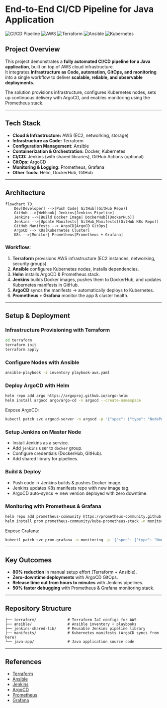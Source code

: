 # End-to-End CI/CD Pipeline for Java Application  

![CI/CD Pipeline](https://img.shields.io/badge/DevOps-CI%2FCD-blue) ![AWS](https://img.shields.io/badge/Cloud-AWS-orange) ![Terraform](https://img.shields.io/badge/IaC-Terraform-purple) ![Ansible](https://img.shields.io/badge/Automation-Ansible-red) ![Kubernetes](https://img.shields.io/badge/Orchestration-Kubernetes-blue)  

##  Project Overview  
This project demonstrates a **fully automated CI/CD pipeline for a Java application**, built on top of AWS cloud infrastructure.  
It integrates **Infrastructure as Code, automation, GitOps, and monitoring** into a single workflow to deliver **scalable, reliable, and observable deployments**.  

The solution provisions infrastructure, configures Kubernetes nodes, sets up continuous delivery with ArgoCD, and enables monitoring using the Prometheus stack.  

---

##  Tech Stack  
- **Cloud & Infrastructure:** AWS (EC2, networking, storage)  
- **Infrastructure as Code:** Terraform  
- **Configuration Management:** Ansible  
- **Containerization & Orchestration:** Docker, Kubernetes  
- **CI/CD:** Jenkins (with shared libraries), GitHub Actions (optional)  
- **GitOps:** ArgoCD  
- **Monitoring & Logging:** Prometheus, Grafana  
- **Other Tools:** Helm, DockerHub, GitHub  

---

##  Architecture  

```mermaid
flowchart TD
    Dev[Developer] -->|Push Code| GitHub[(GitHub Repo)]
    GitHub -->|Webhook| Jenkins[Jenkins Pipeline]
    Jenkins -->|Build Docker Image| DockerHub[(DockerHub)]
    Jenkins -->|Update Manifests| GitHub_Manifests[(GitHub K8s Repo)]
    GitHub_Manifests --> ArgoCD[ArgoCD GitOps]
    ArgoCD --> K8s[Kubernetes Cluster]
    K8s -->|Monitor| Prometheus[Prometheus + Grafana]
```

### Workflow:
1. **Terraform** provisions AWS infrastructure (EC2 instances, networking, security groups).  
2. **Ansible** configures Kubernetes nodes, installs dependencies.  
3. **Helm** installs ArgoCD & Prometheus stack.  
4. **Jenkins** builds Docker images, pushes them to DockerHub, and updates Kubernetes manifests in GitHub.  
5. **ArgoCD** syncs the manifests → automatically deploys to Kubernetes.  
6. **Prometheus + Grafana** monitor the app & cluster health.  

---

##  Setup & Deployment  

### Infrastructure Provisioning with Terraform  
```bash
cd terraform
terraform init
terraform apply
```

###  Configure Nodes with Ansible  
```bash
ansible-playbook -i inventory playbook-aws.yaml
```

###  Deploy ArgoCD with Helm  
```bash
helm repo add argo https://argoproj.github.io/argo-helm
helm install argocd argo/argo-cd -n argocd --create-namespace
```

Expose ArgoCD:  
```bash
kubectl patch svc argocd-server -n argocd -p '{"spec": {"type": "NodePort"}}'
```

### Setup Jenkins on Master Node  
- Install Jenkins as a service.  
- Add `jenkins` user to `docker` group.  
- Configure credentials (DockerHub, GitHub).  
- Add shared library for pipelines.  

### Build & Deploy  
- Push code → Jenkins builds & pushes Docker image.  
- Jenkins updates K8s manifests repo with new image tag.  
- ArgoCD auto-syncs → new version deployed with zero downtime.  

###  Monitoring with Prometheus & Grafana  
```bash
helm repo add prometheus-community https://prometheus-community.github.io/helm-charts
helm install prom prometheus-community/kube-prometheus-stack -n monitoring --create-namespace
```

Expose Grafana:  
```bash
kubectl patch svc prom-grafana -n monitoring -p '{"spec": {"type": "NodePort"}}'
```

---

## Key Outcomes  
- **80% reduction** in manual setup effort (Terraform + Ansible).  
- **Zero-downtime deployments** with ArgoCD GitOps.  
- **Release time cut from hours to minutes** with Jenkins pipelines.  
- **50% faster debugging** with Prometheus & Grafana monitoring stack.  

---

## Repository Structure  
```
├── terraform/              # Terraform IaC configs for AWS
├── ansible/                # Ansible inventory + playbooks
├── jenkins-shared-lib/     # Reusable Jenkins pipeline library
├── manifests/              # Kubernetes manifests (ArgoCD syncs from here)
└── java-app/               # Java application source code
```

---

## References  
- [Terraform](https://www.terraform.io/)  
- [Ansible](https://www.ansible.com/)  
- [Jenkins](https://www.jenkins.io/)  
- [ArgoCD](https://argo-cd.readthedocs.io/)  
- [Prometheus](https://prometheus.io/)  
- [Grafana](https://grafana.com/)  

